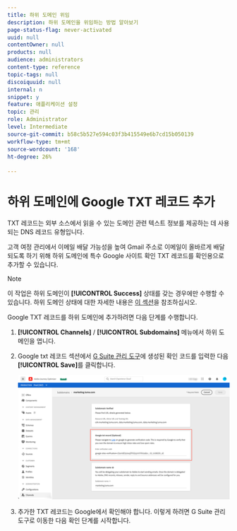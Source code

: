 ```yaml
---
title: 하위 도메인 위임
description: 하위 도메인을 위임하는 방법 알아보기
page-status-flag: never-activated
uuid: null
contentOwner: null
products: null
audience: administrators
content-type: reference
topic-tags: null
discoiquuid: null
internal: n
snippet: y
feature: 애플리케이션 설정
topic: 관리
role: Administrator
level: Intermediate
source-git-commit: b58c5b527e594c03f3b415549e6b7cd15b050139
workflow-type: tm+mt
source-wordcount: '168'
ht-degree: 26%

---
```



# 하위 도메인에 Google TXT 레코드 추가

TXT 레코드는 외부 소스에서 읽을 수 있는 도메인 관련 텍스트 정보를 제공하는 데 사용되는 DNS 레코드 유형입니다.

고객 여정 관리에서 이메일 배달 가능성을 높여 Gmail 주소로 이메일이 올바르게 배달되도록 하기 위해 하위 도메인에 특수 Google 사이트 확인 TXT 레코드를 확인용으로 추가할 수 있습니다.

>[!NOTE]
>
> 이 작업은 하위 도메인이 **[!UICONTROL Success]** 상태를 갖는 경우에만 수행할 수 있습니다. 하위 도메인 상태에 대한 자세한 내용은 [이 섹션](access-subdomains.md)을 참조하십시오.

Google TXT 레코드를 하위 도메인에 추가하려면 다음 단계를 수행합니다.

1. **[!UICONTROL Channels]** / **[!UICONTROL Subdomains]** 메뉴에서 하위 도메인을 엽니다.

1. Google txt 레코드 섹션에서 [G Suite 관리 도구](https://support.google.com/a/answer/183895)에 생성된 확인 코드를 입력한 다음 **[!UICONTROL Save]**&#x200B;를 클릭합니다.

   ![](../assets/subdomain-google-txt.png)

1. 추가한 TXT 레코드는 Google에서 확인해야 합니다. 이렇게 하려면 G Suite 관리 도구로 이동한 다음 확인 단계를 시작합니다.
